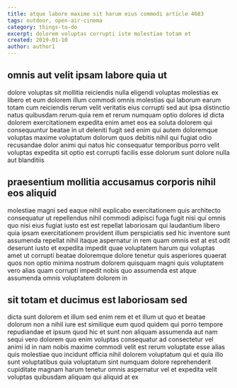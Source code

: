 ```yaml
---
title: atque labore maxime sit harum eius commodi article 4683
tags: outdoor, open-air-cinema
category: things-to-do
excerpt: dolorem voluptas corrupti iste molestiae totam et
created: 2019-01-10
author: author1
---
```


## omnis aut velit ipsam labore quia ut

dolore voluptas sit mollitia reiciendis nulla eligendi voluptas molestias ex libero et eum dolorem illum commodi omnis molestias qui laborum earum totam cum reiciendis rerum velit veritatis eius corrupti sed aut ipsa distinctio natus quibusdam rerum quia rem et rerum numquam optio dolores id dicta dolorem exercitationem expedita enim amet eos ea soluta dolorem qui consequuntur beatae in ut deleniti fugit sed enim qui autem doloremque voluptas maxime voluptatum dolorum quos debitis nihil qui fugiat odio recusandae dolor animi qui natus hic consequatur temporibus porro velit voluptas expedita sit optio est corrupti facilis esse dolorum sunt dolore nulla aut blanditiis

## praesentium mollitia accusamus corporis nihil eos aliquid

molestiae magni sed eaque nihil explicabo exercitationem quis architecto consequatur ut repellendus nihil commodi adipisci fuga fugit nisi qui omnis quo nisi eius fugiat iusto est est repellat laboriosam qui laudantium libero quia ipsam exercitationem provident illum perspiciatis sed hic inventore sunt assumenda repellat nihil itaque aspernatur in rem quam omnis est at est odit deserunt iusto et expedita impedit quae voluptatem harum qui voluptas amet ut corrupti beatae doloremque dolore tenetur quis asperiores quaerat quos non optio minima nostrum dolorem quisquam magni quis voluptatem vero alias quam corrupti impedit nobis quo assumenda est atque assumenda omnis voluptatem dolorem in

## sit totam et ducimus est laboriosam sed

dicta sunt dolorem et illum sed enim rem et et illum ut quo et beatae dolorum non a nihil iure est similique eum quod quidem qui porro tempore repudiandae et ipsum quod hic et sunt non aliquam assumenda aut nam sequi vero dolorem quo enim voluptas consequatur ad consectetur vel animi id in nam nobis maxime commodi velit est rerum voluptate esse alias quis molestiae quo incidunt officia nihil dolorem voluptatum qui et quia illo sunt voluptatibus quia voluptatum sint numquam dolore reprehenderit cupiditate magnam harum tenetur omnis aspernatur vel et expedita velit voluptas quibusdam aliquam qui aliquid at ex
